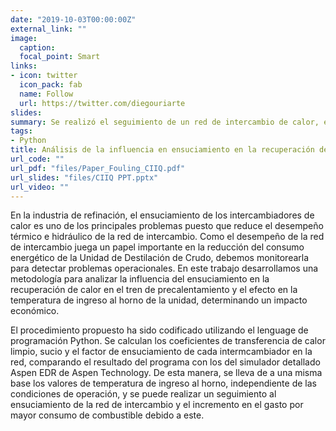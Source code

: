 ```yaml
---
date: "2019-10-03T00:00:00Z"
external_link: ""
image:
  caption: 
  focal_point: Smart
links:
- icon: twitter
  icon_pack: fab
  name: Follow
  url: https://twitter.com/diegouriarte
slides: 
summary: Se realizó el seguimiento de un red de intercambio de calor, evaluando el desempeño de un aditivo antiensuciante y calculando de manera prográmatica la temperatura normalizada de ingreso a horno para el cálculo del ahorro en combustible.
tags:
- Python
title: Análisis de la influencia en ensuciamiento en la recuperación de calor de un tren de intercambio de calor
url_code: ""
url_pdf: "files/Paper_Fouling_CIIQ.pdf"
url_slides: "files/CIIQ PPT.pptx"
url_video: ""
---
```


En la industria de refinación, el ensuciamiento de los intercambiadores de calor es uno de los principales problemas puesto que reduce el desempeño térmico e hidráulico de la red de intercambio. Como el desempeño de la red de intercambio juega un papel importante en la reducción del consumo energético de la Unidad de Destilación de Crudo, debemos monitorearla para detectar problemas operacionales. En este trabajo desarrollamos una metodología para analizar la influencia del ensuciamiento en la recuperación de calor en el tren de precalentamiento y el efecto en la temperatura de ingreso al horno de la unidad, determinando un impacto económico.

El procedimiento propuesto ha sido codificado utilizando el lenguage de programación Python. Se calculan los coeficientes de transferencia de calor limpio, sucio y el factor de ensuciamiento de cada intermcambiador en la red, comparando el resultado del programa con los del simulador detallado Aspen EDR de Aspen Technology. De esta manera, se lleva de a una misma base los valores de temperatura de ingreso al horno, independiente de las condiciones de operación, y se puede realizar un seguimiento al ensuciamiento de la red de intercambio y el incremento en el gasto por mayor consumo de combustible debido a este.